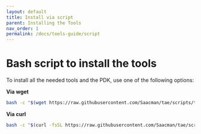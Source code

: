 ```yaml
---
layout: default
title: Install via script
parent: Installing the Tools
nav_order: 1
permalink: /docs/tools-guide/script
---
```


# Bash script to install the tools

To install all the needed tools and the PDK, use one of the following options:

**Via wget**
```bash
bash -c "$(wget https://raw.githubusercontent.com/Saacman/tae/scripts/tools/installer.sh -O -)"
```

**Via curl**
```bash
bash -c "$(curl -fsSL https://raw.githubusercontent.com/Saacman/tae/scripts/tools/installer.sh)"
```
